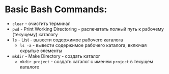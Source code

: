 # Basic Bash Commands:

* `clear` - очистить терминал
* `pwd` - Print Working Directoring - распечатать полный путь к рабочему (текущему) каталогу
* `ls` - List - вывести содержимое рабочего каталога
    * `ls -a` - вывести содержимое рабочего каталога, включая скрытые элементы
* `mkdir` - Make Directory - создать каталог
    * `mkdir project` - создать каталог с именем `project` в текущем каталоге
